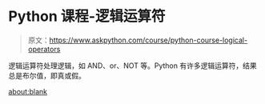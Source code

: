 # Python 课程-逻辑运算符

> 原文：<https://www.askpython.com/course/python-course-logical-operators>

逻辑运算符处理逻辑，如 AND、or、NOT 等。Python 有许多逻辑运算符，结果总是布尔值，即真或假。

<about:blank>